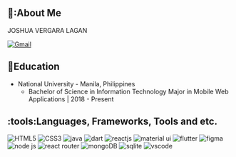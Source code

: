## 👦:About Me
  JOSHUA VERGARA LAGAN

<p align="left">
  <a href="mailto:joshualagan099@gmail.com">
    <img src="https://img.shields.io/badge/Gmail-D14836?style=for-the-badge&logo=gmail&logoColor=white" alt="Gmail">
  </a>
</p>

## :school_satchel:Education
* National University - Manila, Philippines
  * Bachelor of Science in Information Technology Major in Mobile Web Applications | 2018 - Present


## :tools:Languages, Frameworks, Tools and etc.
<p align="left">
  <img src="https://img.shields.io/badge/HTML5-E34F26?style=for-the-badge&logo=html5&logoColor=white" alt="HTML5">
  <img src="https://img.shields.io/badge/CSS3-1572B6?style=for-the-badge&logo=css3&logoColor=white" alt="CSS3">
  <img src="https://img.shields.io/badge/Java-ED8B00?style=for-the-badge&logo=java&logoColor=white" alt="java">
  <img src="https://img.shields.io/badge/Dart-0175C2?style=for-the-badge&logo=dart&logoColor=white" alt="dart">
  <img src="https://img.shields.io/badge/React-20232A?style=for-the-badge&logo=react&logoColor=61DAFB" alt="reactjs">
  <img src="https://img.shields.io/badge/Material--UI-0081CB?style=for-the-badge&logo=material-ui&logoColor=white" alt="material ui">
  <img src="https://img.shields.io/badge/Flutter-02569B?style=for-the-badge&logo=flutter&logoColor=white" alt="flutter">
  <img src="https://img.shields.io/badge/Figma-F24E1E?style=for-the-badge&logo=figma&logoColor=white" alt="figma">
  <img src="https://img.shields.io/badge/Node.js-43853D?style=for-the-badge&logo=node.js&logoColor=white" alt="node js">
  <img src="https://img.shields.io/badge/React_Router-CA4245?style=for-the-badge&logo=react-router&logoColor=white" alt="react router"> 
  <img src="https://img.shields.io/badge/MongoDB-4EA94B?style=for-the-badge&logo=mongodb&logoColor=white" alt="mongoDB"> 
  <img src="https://img.shields.io/badge/SQLite-07405E?style=for-the-badge&logo=sqlite&logoColor=white" alt="sqlite"> 
  <img src="https://img.shields.io/badge/Made%20for-VSCode-1f425f.svg" alt="vscode"> 
</p>
